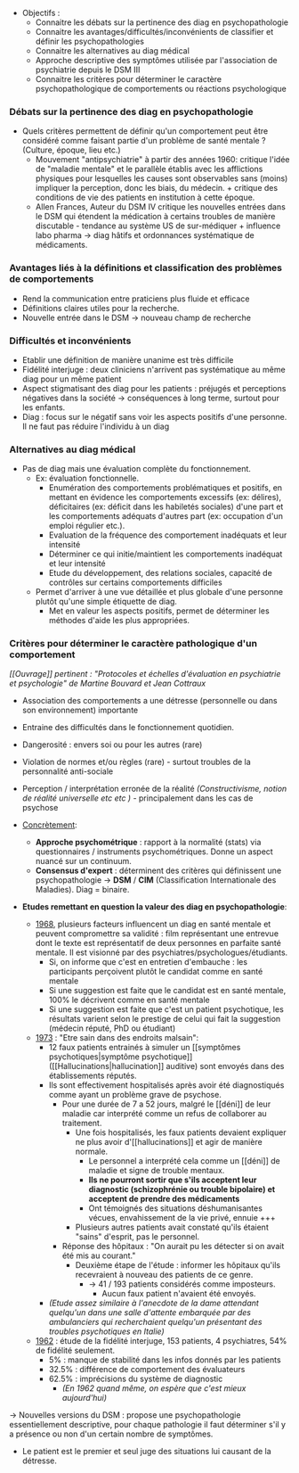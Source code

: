 
- Objectifs :
	- Connaitre les débats sur la pertinence des diag en psychopathologie 
	- Connaitre les avantages/difficultés/inconvénients de classifier et définir les psychopathologies 
	- Connaitre les alternatives au diag médical
	- Approche descriptive des symptômes utilisée par l'association de psychiatrie depuis le DSM III
	- Connaitre les critères pour déterminer le caractère psychopathologique de comportements ou réactions psychologique 

### Débats sur la pertinence des diag en psychopathologie 

- Quels critères permettent de définir qu'un comportement peut être considéré comme faisant partie d'un problème de santé mentale ? (Culture, époque, lieu etc.)
	- Mouvement "antipsychiatrie" à partir des années 1960: critique l'idée de "maladie mentale" et le parallèle établis avec les afflictions physiques pour lesquelles les causes sont observables sans (moins) impliquer la perception, donc les biais, du médecin. + critique des conditions de vie des patients en institution à cette époque. 
	- Allen Frances, Auteur du DSM IV critique les nouvelles entrées dans le DSM qui étendent la médication à certains troubles de manière discutable - tendance au système US de sur-médiquer + influence labo pharma -> diag hâtifs et ordonnances systématique de médicaments. 

### Avantages liés à la définitions et classification des problèmes de comportements

- Rend la communication entre praticiens plus fluide et efficace
- Définitions claires utiles pour la recherche. 
- Nouvelle entrée dans le DSM -> nouveau champ de recherche

### Difficultés et inconvénients 

- Etablir une définition de manière unanime est très difficile
- Fidélité interjuge : deux cliniciens n'arrivent pas systématique au même diag pour un même patient 
- Aspect stigmatisant des diag pour les patients : préjugés et perceptions négatives dans la société -> conséquences à long terme, surtout pour les enfants. 
- Diag : focus sur le négatif sans voir les aspects positifs d'une personne. Il ne faut pas réduire l'individu à un diag
### Alternatives au diag médical

- Pas de diag mais une évaluation complète du fonctionnement.
	- Ex: évaluation fonctionnelle.
		- Enumération des comportements problématiques et positifs, en mettant en évidence les comportements excessifs (ex: délires), déficitaires (ex: déficit dans les habiletés sociales) d'une part et les comportements adéquats d'autres part (ex: occupation d'un emploi régulier etc.).
		- Evaluation de la fréquence des comportement inadéquats et leur intensité 
		- Déterminer ce qui initie/maintient les comportements inadéquat et leur intensité 
		- Etude du développement, des relations sociales, capacité de contrôles sur certains comportements difficiles 
	- Permet d'arriver à une vue détaillée et plus globale d'une personne plutôt qu'une simple étiquette de diag. 
		- Met en valeur les aspects positifs, permet de déterminer les méthodes d'aide les plus appropriées. 

### Critères pour déterminer le caractère pathologique d'un comportement

*[[Ouvrage]] pertinent : "Protocoles et échelles d'évaluation en psychiatrie et psychologie" de Martine Bouvard et Jean Cottraux*

- Association des comportements a une détresse (personnelle ou dans son environnement) importante 
- Entraine des difficultés dans le fonctionnement quotidien.
- Dangerosité : envers soi ou pour les autres (rare)
- Violation de normes et/ou règles (rare) - surtout troubles de la personnalité anti-sociale
- Perception / interprétation erronée de la réalité *(Constructivisme, notion de réalité universelle etc etc )* - principalement dans les cas de psychose 

- <u>Concrètement</u>: 
	- **Approche psychométrique** : rapport à la normalité (stats) via questionnaires / instruments psychométriques. Donne un aspect nuancé sur un continuum. 
	- **Consensus d'expert** : déterminent des critères qui définissent une psychopathologie -> **DSM** / **CIM** (Classification Internationale des Maladies). Diag = binaire. 

- **Etudes remettant en question la valeur des diag en psychopathologie**:
	- <u>1968</u>, plusieurs facteurs influencent un diag en santé mentale et peuvent compromettre sa validité : film représentant une entrevue dont le texte est représentatif de deux personnes en parfaite santé mentale. Il est visionné par des psychiatres/psychologues/étudiants. 
		- Si, on informe que c'est en entretien d'embauche : les  participants perçoivent plutôt le candidat comme en santé mentale
		- Si une suggestion est faite que le candidat est en santé mentale, 100% le décrivent comme en santé mentale 
		- Si une suggestion est faite que c'est un patient psychotique, les résultats varient selon le prestige de celui qui fait la suggestion (médecin réputé, PhD ou étudiant)
	- <u>1973</u> : "Etre sain dans des endroits malsain":
		- 12 faux patients entrainés à simuler un [[symptômes psychotiques|symptôme psychotique]] ([[Hallucinations|hallucination]] auditive) sont envoyés dans des établissements réputés. 
		- Ils sont effectivement hospitalisés après avoir été diagnostiqués comme ayant un problème grave de psychose. 
			- Pour une durée de 7 a 52 jours, malgré le [[déni]] de leur maladie car interprété comme un refus de collaborer au traitement.
				- Une fois hospitalisés, les faux patients devaient expliquer ne plus avoir d'[[hallucinations]] et agir de manière normale. 
					- Le personnel a interprété cela comme un [[déni]] de maladie et signe de trouble mentaux. 
					- **Ils ne pourront sortir que s'ils acceptent leur diagnostic (schizophrénie ou trouble bipolaire) et acceptent de prendre des médicaments** 
					- Ont témoignés des situations déshumanisantes vécues, envahissement de la vie privé, ennuie +++
				- Plusieurs autres patients avait constaté qu'ils étaient "sains" d'esprit, pas le personnel. 
			- Réponse des hôpitaux : "On aurait pu les détecter si on avait été mis au courant."
				- Deuxième étape de l'étude : informer les hôpitaux qu'ils recevraient à nouveau des patients de ce genre. 
					- -> 41 / 193 patients considérés comme imposteurs.
						- Aucun faux patient n'avaient été envoyés. 
		- *(Etude assez similaire à l'anecdote de la dame attendant quelqu'un dans une salle d'attente embarquée par des ambulanciers qui recherchaient quelqu'un présentant des troubles psychotiques en Italie)*
	- <u>1962</u> : étude de la fidélité interjuge, 153 patients, 4 psychiatres, 54% de fidélité seulement.
		- 5% : manque de stabilité dans les infos donnés par les patients 
		- 32.5% : différence de comportement des évaluateurs 
		- 62.5% : imprécisions du système de diagnostic 
			- *(En 1962 quand même, on espère que c'est mieux aujourd'hui)*

-> Nouvelles versions du DSM : propose une psychopathologie essentiellement descriptive, pour chaque pathologie il faut déterminer s'il y a présence ou non d'un certain nombre de symptômes. 

- Le patient est le premier et seul juge des situations lui causant de la détresse. 
